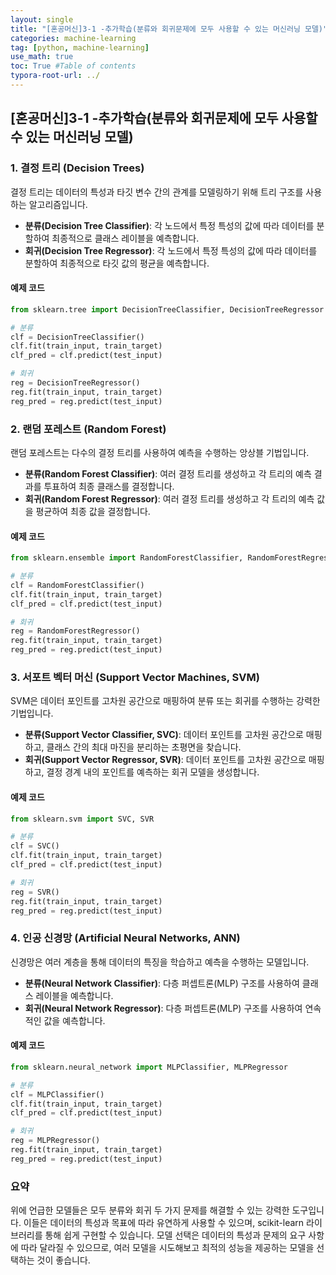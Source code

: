 ```yaml
---
layout: single
title: "[혼공머신]3-1 -추가학습(분류와 회귀문제에 모두 사용할 수 있는 머신러닝 모델)"
categories: machine-learning
tag: [python, machine-learning]
use_math: true
toc: True #Table of contents
typora-root-url: ../
---
```


## [혼공머신]3-1 -추가학습(분류와 회귀문제에 모두 사용할 수 있는 머신러닝 모델)

### 1. **결정 트리 (Decision Trees)**
결정 트리는 데이터의 특성과 타깃 변수 간의 관계를 모델링하기 위해 트리 구조를 사용하는 알고리즘입니다. 

- **분류(Decision Tree Classifier)**: 각 노드에서 특정 특성의 값에 따라 데이터를 분할하여 최종적으로 클래스 레이블을 예측합니다.
- **회귀(Decision Tree Regressor)**: 각 노드에서 특정 특성의 값에 따라 데이터를 분할하여 최종적으로 타깃 값의 평균을 예측합니다.

#### 예제 코드
```python
from sklearn.tree import DecisionTreeClassifier, DecisionTreeRegressor

# 분류
clf = DecisionTreeClassifier()
clf.fit(train_input, train_target)
clf_pred = clf.predict(test_input)

# 회귀
reg = DecisionTreeRegressor()
reg.fit(train_input, train_target)
reg_pred = reg.predict(test_input)
```

### 2. **랜덤 포레스트 (Random Forest)**
랜덤 포레스트는 다수의 결정 트리를 사용하여 예측을 수행하는 앙상블 기법입니다.

- **분류(Random Forest Classifier)**: 여러 결정 트리를 생성하고 각 트리의 예측 결과를 투표하여 최종 클래스를 결정합니다.
- **회귀(Random Forest Regressor)**: 여러 결정 트리를 생성하고 각 트리의 예측 값을 평균하여 최종 값을 결정합니다.

#### 예제 코드
```python
from sklearn.ensemble import RandomForestClassifier, RandomForestRegressor

# 분류
clf = RandomForestClassifier()
clf.fit(train_input, train_target)
clf_pred = clf.predict(test_input)

# 회귀
reg = RandomForestRegressor()
reg.fit(train_input, train_target)
reg_pred = reg.predict(test_input)
```

### 3. **서포트 벡터 머신 (Support Vector Machines, SVM)**
SVM은 데이터 포인트를 고차원 공간으로 매핑하여 분류 또는 회귀를 수행하는 강력한 기법입니다.

- **분류(Support Vector Classifier, SVC)**: 데이터 포인트를 고차원 공간으로 매핑하고, 클래스 간의 최대 마진을 분리하는 초평면을 찾습니다.
- **회귀(Support Vector Regressor, SVR)**: 데이터 포인트를 고차원 공간으로 매핑하고, 결정 경계 내의 포인트를 예측하는 회귀 모델을 생성합니다.

#### 예제 코드
```python
from sklearn.svm import SVC, SVR

# 분류
clf = SVC()
clf.fit(train_input, train_target)
clf_pred = clf.predict(test_input)

# 회귀
reg = SVR()
reg.fit(train_input, train_target)
reg_pred = reg.predict(test_input)
```

### 4. **인공 신경망 (Artificial Neural Networks, ANN)**
신경망은 여러 계층을 통해 데이터의 특징을 학습하고 예측을 수행하는 모델입니다.

- **분류(Neural Network Classifier)**: 다층 퍼셉트론(MLP) 구조를 사용하여 클래스 레이블을 예측합니다.
- **회귀(Neural Network Regressor)**: 다층 퍼셉트론(MLP) 구조를 사용하여 연속적인 값을 예측합니다.

#### 예제 코드
```python
from sklearn.neural_network import MLPClassifier, MLPRegressor

# 분류
clf = MLPClassifier()
clf.fit(train_input, train_target)
clf_pred = clf.predict(test_input)

# 회귀
reg = MLPRegressor()
reg.fit(train_input, train_target)
reg_pred = reg.predict(test_input)
```

### 요약
위에 언급한 모델들은 모두 분류와 회귀 두 가지 문제를 해결할 수 있는 강력한 도구입니다. 이들은 데이터의 특성과 목표에 따라 유연하게 사용할 수 있으며, scikit-learn 라이브러리를 통해 쉽게 구현할 수 있습니다. 모델 선택은 데이터의 특성과 문제의 요구 사항에 따라 달라질 수 있으므로, 여러 모델을 시도해보고 최적의 성능을 제공하는 모델을 선택하는 것이 좋습니다.